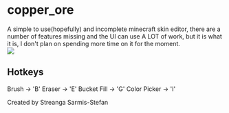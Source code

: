 # copper_ore
A simple to use(hopefully) and incomplete minecraft skin editor, there are a number of features missing and the UI can use A LOT of work, but it is what it is, I don't plan on spending more time on it for the moment.<br>
<img src="splashart.PNG"></img>

## Hotkeys
Brush -> 'B'
Eraser -> 'E'
Bucket Fill -> 'G'
Color Picker -> 'I'

Created by Streanga Sarmis-Stefan
